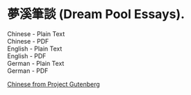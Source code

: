# 夢溪筆談 (Dream Pool Essays).

Chinese - Plain Text  
Chinese - PDF  
English - Plain Text  
English - PDF  
German - Plain Text  
German - PDF  

[Chinese from Project Gutenberg](https://www.gutenberg.org/cache/epub/27292/pg27292-images.html)
